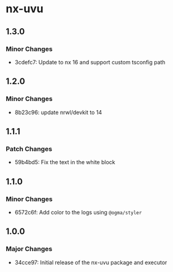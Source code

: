 # nx-uvu

## 1.3.0

### Minor Changes

- 3cdefc7: Update to nx 16 and support custom tsconfig path

## 1.2.0

### Minor Changes

- 8b23c96: update nrwl/devkit to 14

## 1.1.1

### Patch Changes

- 59b4bd5: Fix the text in the white block

## 1.1.0

### Minor Changes

- 6572c6f: Add color to the logs using `@ogma/styler`

## 1.0.0

### Major Changes

- 34cce97: Initial release of the nx-uvu package and executor
